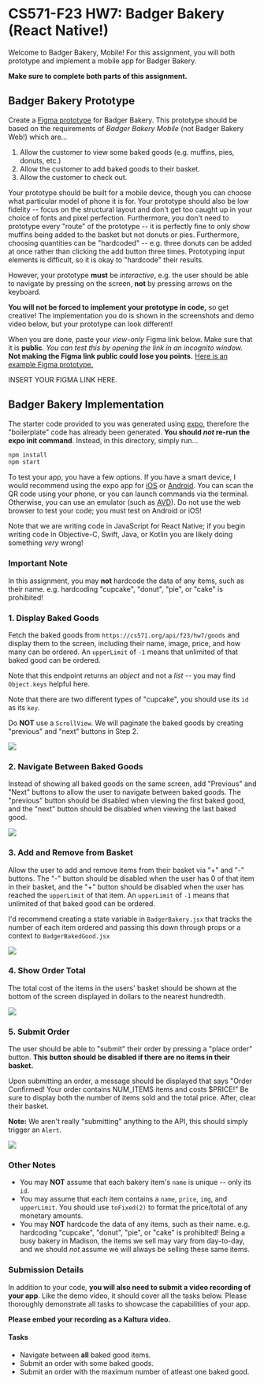 # CS571-F23 HW7: Badger Bakery (React Native!)

Welcome to Badger Bakery, Mobile! For this assignment, you will both prototype and implement a mobile app for Badger Bakery.

**Make sure to complete both parts of this assignment.**

## Badger Bakery Prototype

Create a [Figma prototype](http://figma.com/) for Badger Bakery. This prototype should be based on the requirements of *Badger Bakery Mobile* (not Badger Bakery Web!) which are...

1. Allow the customer to view some baked goods (e.g. muffins, pies, donuts, etc.)
2. Allow the customer to add baked goods to their basket.
2. Allow the customer to check out.

Your prototype should be built for a mobile device, though you can choose what particular model of phone it is for. Your prototype should also be low fidelity -- focus on the structural layout and don't get too caught up in your choice of fonts and pixel perfection. Furthermore, you don't need to prototype every "route" of the prototype -- it is perfectly fine to only show muffins being added to the basket but not donuts or pies. Furthermore, choosing quantities can be "hardcoded" -- e.g. three donuts can be added at once rather than clicking the add button three times. Prototyping input elements is difficult, so it is okay to "hardcode" their results.

However, your prototype **must** be *interactive*, e.g. the user should be able to navigate by pressing on the screen, **not** by pressing arrows on the keyboard.

**You will not be forced to implement your prototype in code,** so get creative! The implementation you do is shown in the screenshots and demo video below, but your prototype can look different!

When you are done, paste your *view-only* Figma link below. Make sure that it is **public**. *You can test this by opening the link in an incognito window.* **Not making the Figma link public could lose you points.** [Here is an example Figma prototype.](https://www.figma.com/file/dD7xbQEJWanguhnfwNFf40/BadgerChat-Mobile?node-id=0%3A1&t=7VTTaZERjsAKAgxs-1)

INSERT YOUR FIGMA LINK HERE.


## Badger Bakery Implementation

The starter code provided to you was generated using [expo](https://expo.dev/), therefore the "boilerplate" code has already been generated. **You should *not* re-run the expo init command**. Instead, in this directory, simply run...

```bash
npm install
npm start
```

To test your app, you have a few options. If you have a smart device, I would recommend using the expo app for [iOS](https://apps.apple.com/us/app/expo-go/id982107779) or [Android](https://play.google.com/store/apps/details?id=host.exp.exponent&hl=en_US&gl=US). You can scan the QR code using your phone, or you can launch commands via the terminal. Otherwise, you can use an emulator (such as [AVD](https://developer.android.com/studio/run/emulator)). Do not use the web browser to test your code; you must test on Android or iOS!

Note that we are writing code in JavaScript for React Native; if you begin writing code in Objective-C, Swift, Java, or Kotlin you are likely doing something *very* wrong!

### Important Note
In this assignment, you may **not** hardcode the data of any items, such as their name. e.g. hardcoding "cupcake", "donut", "pie", or "cake" is prohibited!

### 1. Display Baked Goods

Fetch the baked goods from `https://cs571.org/api/f23/hw7/goods` and display them to the screen, including their name, image, price, and how many can be ordered. An `upperLimit` of `-1` means that unlimited of that baked good can be ordered.

Note that this endpoint returns an *object* and not a *list* -- you may find `Object.keys` helpful here.

Note that there are two different types of "cupcake", you should use its `id` as its `key`.

Do **NOT** use a `ScrollView`. We will paginate the baked goods by creating "previous" and "next" buttons in Step 2.

![](_figures/step1.png)

### 2. Navigate Between Baked Goods

Instead of showing all baked goods on the same screen, add "Previous" and "Next" buttons to allow the user to navigate between baked goods. The "previous" button should be disabled when viewing the first baked good, and the "next" button should be disabled when viewing the last baked good.

![](_figures/step2.png)

### 3. Add and Remove from Basket

Allow the user to add and remove items from their basket via "+" and "-" buttons. The "-" button should be disabled when the user has 0 of that item in their basket, and the "+" button should be disabled when the user has reached the `upperLimit` of that item. An `upperLimit` of `-1` means that unlimited of that baked good can be ordered.

I'd recommend creating a state variable in `BadgerBakery.jsx` that tracks the number of each item ordered and passing this down through props or a context to `BadgerBakedGood.jsx`

![](_figures/step3.png)

### 4. Show Order Total

The total cost of the items in the users' basket should be shown at the bottom of the screen displayed in dollars to the nearest hundredth.

![](_figures/step4.png)

### 5. Submit Order

The user should be able to "submit" their order by pressing a "place order" button. **This button should be disabled if there are no items in their basket.**

Upon submitting an order, a message should be displayed that says "Order Confirmed! Your order contains NUM_ITEMS items and costs $PRICE!" Be sure to display both the number of items sold and the total price. After, clear their basket.

**Note:** We aren't really "submitting" anything to the API, this should simply trigger an `Alert`.

![](_figures/step5.png)

### Other Notes
 - You may **NOT** assume that each bakery item's `name` is unique -- only its `id`. 
 - You may assume that each item contains a `name`, `price`, `img`, and `upperLimit`. You should use `toFixed(2)` to format the price/total of any monetary amounts.
 - You may **NOT** hardcode the data of any items, such as their name. e.g. hardcoding "cupcake", "donut", "pie", or "cake" is prohibited! Being a busy bakery in Madison, the items we sell may vary from day-to-day, and we should *not* assume we will always be selling these same items.

### Submission Details
In addition to your code, **you will also need to submit a video recording of your app**. Like the demo video, it should cover all the tasks below. Please thoroughly demonstrate all tasks to showcase the capabilities of your app.

**Please embed your recording as a Kaltura video.**

#### Tasks 
 - Navigate between **all** baked good items.
 - Submit an order with some baked goods.
 - Submit an order with the maximum number of atleast one baked good.
